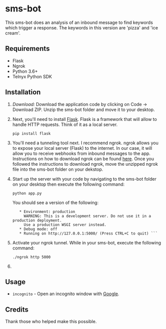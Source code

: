 # sms-bot

This sms-bot does an analysis of an inbound message to find keywords which trigger a response. The keywords in this version are 'pizza' and 'ice cream'.  

## Requirements

- Flask 
- Ngrok
- Python 3.6+
- Telnyx Python SDK

## Installation

1. *Download:* Download the application code by clicking on Code -> Download ZIP. Unzip the sms-bot folder and move it to your desktop. 

2. Next, you'll need to install [Flask](https://pypi.org/project/Flask/). Flask is a framework that will allow to handle HTTP requests. Think of it as a local server.

   ```pip install flask```

3. You'll need a tunneling tool next. I recommend ngrok. ngrok allows you to expose your local server (Flask) to the internet. In our case, it will allow you to receive webhooks from inbound messages to the app. Instructions on how to download ngrok can be found [here](https://ngrok.com/download). Once you followed the instructions to download ngrok, move the unzipped ngrok file into the sms-bot folder on your dekstop. 

3. Start up the server with your code by navigating to the sms-bot folder on your desktop then execute the following command:

   ``` python app.py ```
   
   You should see a version of the following:
   
   ```* Serving Flask app "app" (lazy loading)
      * Environment: production
        WARNING: This is a development server. Do not use it in a production deployment.
        Use a production WSGI server instead.
      * Debug mode: off
      * Running on http://127.0.0.1:5000/ (Press CTRL+C to quit) ```

4. Activate your ngrok tunnel. While in your sms-bot, execute the following command:
   
   ```./ngrok http 5000```
   
5. 

## Usage

- `incognito` - Open an incognito window with [Google](https://www.google.com/).

## Credits

Thank those who helped make this possible.
